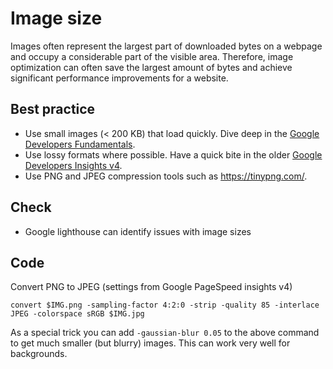 # Image size
Images often represent the largest part of downloaded bytes on a webpage and occupy a considerable part of the visible area. Therefore, image optimization can often save the largest amount of bytes and achieve significant performance improvements for a website.

## Best practice

* Use small images (< 200 KB) that load quickly. Dive deep in the [Google Developers Fundamentals](https://developers.google.com/web/fundamentals/performance/optimizing-content-efficiency/image-optimization).
* Use lossy formats where possible. Have a quick bite in the older [Google Developers Insights v4](https://developers.google.com/speed/docs/insights/OptimizeImages).
* Use PNG and JPEG compression tools such as https://tinypng.com/.

## Check

* Google lighthouse can identify issues with image sizes

## Code

Convert PNG to JPEG (settings from Google PageSpeed insights v4)

```
convert $IMG.png -sampling-factor 4:2:0 -strip -quality 85 -interlace JPEG -colorspace sRGB $IMG.jpg
```

As a special trick you can add `-gaussian-blur 0.05` to the above command to get much smaller (but blurry) images.
This can work very well for backgrounds.
